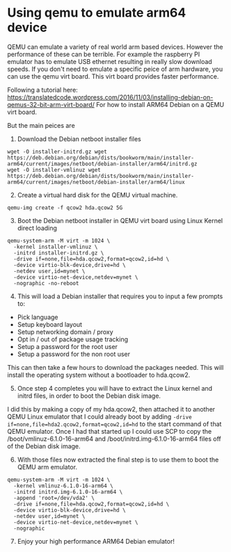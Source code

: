 # Using qemu to emulate arm64 device

QEMU can emulate a variety of real world arm based devices. 
However the performance of these can be terrible. 
For example the raspberry PI emulator has to emulate USB ethernet resulting in really slow download speeds.
If you don't need to emulate a specific peice of arm hardware, you can use the qemu virt board.
This virt board provides faster performance.

Following a tutorial here: https://translatedcode.wordpress.com/2016/11/03/installing-debian-on-qemus-32-bit-arm-virt-board/
For how to install ARM64 Debian on a QEMU virt board.

But the main peices are

1. Download the Debian netboot installer files

```
wget -O installer-initrd.gz wget https://deb.debian.org/debian/dists/bookworm/main/installer-arm64/current/images/netboot/debian-installer/arm64/initrd.gz
wget -O installer-vmlinuz wget https://deb.debian.org/debian/dists/bookworm/main/installer-arm64/current/images/netboot/debian-installer/arm64/linux
```

2. Create a virtual hard disk for the QEMU virtual machine.
```
qemu-img create -f qcow2 hda.qcow2 5G
```

3. Boot the Debian netboot installer in QEMU virt board using Linux Kernel direct loading
```
qemu-system-arm -M virt -m 1024 \
  -kernel installer-vmlinuz \
  -initrd installer-initrd.gz \
  -drive if=none,file=hda.qcow2,format=qcow2,id=hd \
  -device virtio-blk-device,drive=hd \
  -netdev user,id=mynet \
  -device virtio-net-device,netdev=mynet \
  -nographic -no-reboot
```

4. This will load a Debian installer that requires you to input a few prompts to:
- Pick language
- Setup keyboard layout
- Setup networking domain / proxy
- Opt in / out of package usage tracking
- Setup a password for the root user
- Setup a password for the non root user

This can then take a few hours to download the packages needed. This will install the operating system without a bootloader to hda.qcow2.

5. Once step 4 completes you will have to extract the Linux kernel and initrd files, in order to boot the Debian disk image.

I did this by making a copy of my hda.qcow2, then attached it to another QEMU Linux emulator that I could already boot by adding
`-drive if=none,file=hda2.qcow2,format=qcow2,id=hd` to the start command of that QEMU emulator.
Once I had that started up I could use SCP to copy the /boot/vmlinuz-6.1.0-16-arm64 and /boot/initrd.img-6.1.0-16-arm64 files off of the
Debian disk image.

6. With those files now extracted the final step is to use them to boot the QEMU arm emulator.

```
qemu-system-arm -M virt -m 1024 \
  -kernel vmlinuz-6.1.0-16-arm64 \
  -initrd initrd.img-6.1.0-16-arm64 \
  -append 'root=/dev/vda2' \
  -drive if=none,file=hda.qcow2,format=qcow2,id=hd \
  -device virtio-blk-device,drive=hd \
  -netdev user,id=mynet \
  -device virtio-net-device,netdev=mynet \
  -nographic
```

7. Enjoy your high performance ARM64 Debian emulator!